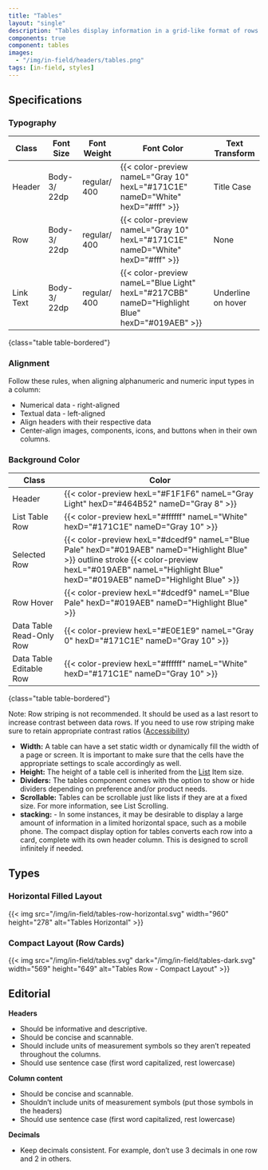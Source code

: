 ```yaml
---
title: "Tables"
layout: "single"
description: "Tables display information in a grid-like format of rows and columns."
components: true
component: tables
images:
  - "/img/in-field/headers/tables.png"
tags: [in-field, styles]
---
```


## Specifications

### Typography

<!-- prettier-ignore-start -->
| Class     | Font Size    | Font Weight   | Font Color                                                                                   | Text Transform     |
| --------- | ------------ | ------------- | -------------------------------------------------------------------------------------------- | ------------------ |
| Header    | Body-3/ 22dp | regular/ 400 | {{< color-preview nameL="Gray 10" hexL="#171C1E" nameD="White" hexD="#fff" >}}                | Title Case         |
| Row       | Body-3/ 22dp | regular/ 400 | {{< color-preview nameL="Gray 10" hexL="#171C1E" nameD="White" hexD="#fff" >}}                | None               |
| Link Text | Body-3/ 22dp | regular/ 400 | {{< color-preview nameL="Blue Light" hexL="#217CBB" nameD="Highlight Blue" hexD="#019AEB" >}} | Underline on hover |
{class="table table-bordered"}
<!-- prettier-ignore-end -->

### Alignment

Follow these rules, when aligning alphanumeric and numeric input types in a column:

- Numerical data - right-aligned
- Textual data - left-aligned
- Align headers with their respective data
- Center-align images, components, icons, and buttons when in their own columns.

### Background Color

<!-- prettier-ignore-start -->
| Class                    | Color                                                                                        |
| ------------------------ | -------------------------------------------------------------------------------------------- |
| Header                   | {{< color-preview hexL="#F1F1F6" nameL="Gray Light" hexD="#464B52" nameD="Gray 8" >}}        |
| List Table Row           | {{< color-preview hexL="#ffffff" nameL="White" hexD="#171C1E" nameD="Gray 10" >}}            |
| Selected Row             | {{< color-preview hexL="#dcedf9" nameL="Blue Pale" hexD="#019AEB" nameD="Highlight Blue" >}} outline stroke {{< color-preview hexL="#019AEB" nameL="Highlight Blue" hexD="#019AEB" nameD="Highlight Blue" >}} |
| Row Hover                | {{< color-preview hexL="#dcedf9" nameL="Blue Pale" hexD="#019AEB" nameD="Highlight Blue" >}} |
| Data Table Read-Only Row | {{< color-preview hexL="#E0E1E9" nameL="Gray 0" hexD="#171C1E" nameD="Gray 10" >}}           |
| Data Table Editable Row  | {{< color-preview hexL="#ffffff" nameL="White" hexD="#171C1E" nameD="Gray 10" >}}            |
{class="table table-bordered"}
<!-- prettier-ignore-end -->

Note: Row striping is not recommended. It should be used as a last resort to increase contrast between data rows. If you need to use row striping make sure to retain appropriate contrast ratios ([Accessibility](/foundations/accessibility/))

- **Width:** A table can have a set static width or dynamically fill the width of a page or screen. It is important to make sure that the cells have the appropriate settings to scale accordingly as well.
- **Height:** The height of a table cell is inherited from the [List](/components/in-field/lists/) Item size.
- **Dividers:** The tables component comes with the option to show or hide dividers depending on preference and/or product needs.
- **Scrollable:** Tables can be scrollable just like lists if they are at a fixed size. For more information, see List Scrolling.
- **stacking:** - In some instances, it may be desirable to display a large amount of information in a limited horizontal space, such as a mobile phone. The compact display option for tables converts each row into a card, complete with its own header column. This is designed to scroll infinitely if needed.

## Types

### Horizontal Filled Layout

{{< img src="/img/in-field/tables-row-horizontal.svg" width="960" height="278" alt="Tables Horizontal" >}}

### Compact Layout (Row Cards)

{{< img src="/img/in-field/tables.svg" dark="/img/in-field/tables-dark.svg" width="569" height="649" alt="Tables Row - Compact Layout" >}}

## Editorial

**Headers**

- Should be informative and descriptive.
- Should be concise and scannable.
- Should include units of measurement symbols so they aren’t repeated throughout the columns.
- Should use sentence case (first word capitalized, rest lowercase)

**Column content**

- Should be concise and scannable.
- Shouldn’t include units of measurement symbols (put those symbols in the headers)
- Should use sentence case (first word capitalized, rest lowercase)

**Decimals**

- Keep decimals consistent. For example, don’t use 3 decimals in one row and 2 in others.
